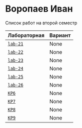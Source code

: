 # Воропаев Иван
<summary>Список работ на второй семестр</summary>


| **Лабораторная**                                                              | **Вариант**                       |
|-------------------------------------------------------------------------------|-----------------------------------|
| [`lab-21`](https://github.com/Maxsmile123/MAI_109B_22/tree/main/Voropaev/lab21) | None                              |
| [`lab-22`](https://github.com/Maxsmile123/MAI_109B_22/tree/main/Voropaev/lab22) | None   |
| [`lab-23`](https://github.com/Maxsmile123/MAI_109B_22/tree/main/Voropaev/lab23) | None                   |
| [`lab-24`](https://github.com/Maxsmile123/MAI_109B_22/tree/main/Voropaev/lab24) | None                |
| [`lab-25`](https://github.com/Maxsmile123/MAI_109B_22/tree/main/Voropaev/lab25) | None                 |
| [`lab-26`](https://github.com/Maxsmile123/MAI_109B_22/tree/main/Voropaev/lab26) | None |
| [`KP6`](https://github.com/Maxsmile123/MAI_109B_22/tree/main/Voropaev/KP6)      | None                  |
| [`KP7`](https://github.com/Maxsmile123/MAI_109B_22/tree/main/Voropaev/KP7)      | None                  |
| [`KP8`](https://github.com/Maxsmile123/MAI_109B_22/tree/main/Voropaev/KP8)      | None                 |
| [`KP9`](https://github.com/Maxsmile123/MAI_109B_22/tree/main/Voropaev/KP9)      | None                  |
